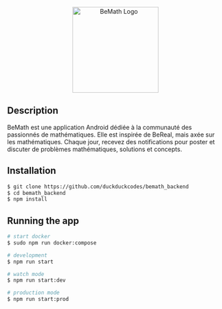 <p align="center">
  <a href="https://github.com/duckduckcodes/bemath_backend" target="blank"><img src="https://raw.githubusercontent.com/wolf75222/BeMath/3d9fcefd1b2364e1a7743b41826e5219d3bcd730/resources/drawable/bemath_logo.svg" width="200" alt="BeMath Logo" /></a>
</p>
 
## Description

BeMath est une application Android dédiée à la communauté des passionnés de mathématiques. Elle est inspirée de BeReal, mais axée sur les mathématiques. Chaque jour, recevez des notifications pour poster et discuter de problèmes mathématiques, solutions et concepts.

## Installation

```bash
$ git clone https://github.com/duckduckcodes/bemath_backend
$ cd bemath_backend
$ npm install
```

## Running the app

```bash
# start docker
$ sudo npm run docker:compose

# development
$ npm run start

# watch mode
$ npm run start:dev

# production mode
$ npm run start:prod
```


